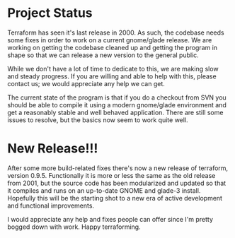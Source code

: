 # Project Status #

Terraform has seen it's last release in 2000. As such, the codebase needs some fixes in order to work on a current gnome/glade release. We are working on getting the codebase cleaned up and getting the program in shape so that we can release a new version to the general public.

While we don't have a lot of time to dedicate to this, we are making slow and steady progress. If you are willing and able to help with this, please contact us; we would appreciate any help we can get.

The current state of the program is that if you do a checkout from SVN you should be able to compile it using a modern gnome/glade environment and get a reasonably stable and well behaved application. There are still some issues to resolve, but the basics now seem to work quite well.

# New Release!!! #
After some more build-related fixes there's now a new release of terraform, version 0.9.5. Functionally it is more or less the same as the old release from 2001, but the source code has been modularized and updated so that it compiles and runs on an up-to-date GNOME and glade-3 install. Hopefully this will be the starting shot to a new era of active development and functional improvements.

I would appreciate any help and fixes people can offer since I'm pretty bogged down with work. Happy terraforming.